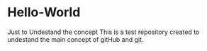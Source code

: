 # Hello-World
Just to Undestand the concept
This is a test repository created to undestand the main concept of gitHub and git.
